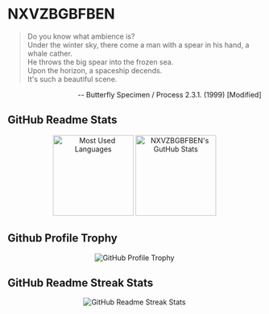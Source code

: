# NXVZBGBFBEN
>Do you know what ambience is?  
>Under the winter sky, there come a man with a spear in his hand, a whale cather.  
>He throws the big spear into the frozen sea.  
>Upon the horizon, a spaceship decends.  
>It's such a beautiful scene.  

<p align="right">-- Butterfly Specimen / Process 2.3.1. (1999) [Modified]</p>

## GitHub Readme Stats
<div align="center">
    <img alt="Most Used Languages" height="160px" src="https://github-readme-stats.vercel.app/api/top-langs/?username=NXVZBGBFBEN&langs_count=10&theme=onedark">
    <img alt="NXVZBGBFBEN's GutHub Stats" height="160px" src="https://github-readme-stats.vercel.app/api?username=NXVZBGBFBEN&show_icons=true&count_private=true&include_all_commits=true&theme=onedark">
</div>

## Github Profile Trophy
<div align="center">
    <img alt="GitHub Profile Trophy" src="https://github-profile-trophy.vercel.app/?username=NXVZBGBFBEN&theme=onedark&margin-w=10">
</div>

## GitHub Readme Streak Stats
<div align="center">
    <img alt="GitHub Readme Streak Stats" src="https://github-readme-streak-stats.herokuapp.com?user=NXVZBGBFBEN&theme=onedark">
</div>
